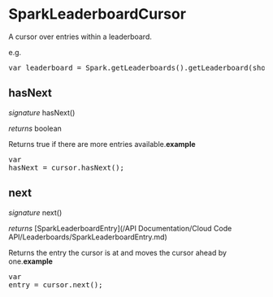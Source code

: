 # SparkLeaderboardCursor

A cursor over entries within a leaderboard.

e.g.

<pre rel="highlighter" code-brush="js" contenteditable="false">var leaderboard = Spark.getLeaderboards().getLeaderboard(shortCode).getEntries();</pre>



## hasNext
_signature_ hasNext()</p>
_returns_ boolean</p>
Returns true if there are more entries available.<b>example</b><pre rel="highlighter" code-brush="js" contenteditable="false">var hasNext = cursor.hasNext();</pre>

## next
_signature_ next()</p>
_returns_ [SparkLeaderboardEntry](/API Documentation/Cloud Code API/Leaderboards/SparkLeaderboardEntry.md)</p>
Returns the entry the cursor is at and moves the cursor ahead by one.<b>example</b><pre rel="highlighter" code-brush="js" contenteditable="false">var entry = cursor.next();</pre>


